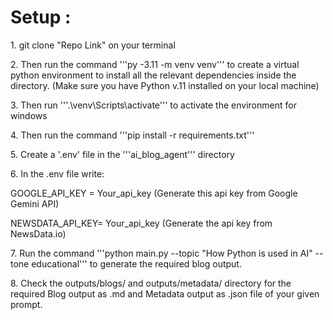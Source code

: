 <h1>Setup :</h1>
<p>1. git clone "Repo Link" on your terminal </p>
<p>2. Then run the command '''py -3.11 -m venv venv''' to create a virtual python environment to install all the relevant dependencies inside the directory. (Make sure you have Python v.11 installed on your local machine) </p>
<p>3. Then run '''.\venv\Scripts\activate''' to activate the environment for windows</p>
<p>4. Then run the command '''pip install -r requirements.txt''' </p>
<p>5. Create a '.env' file in the '''ai_blog_agent''' directory</p>
<p>6. In the .env file write:</p>
<p>    GOOGLE_API_KEY = Your_api_key (Generate this api key from Google Gemini API)</p>
<p>    NEWSDATA_API_KEY= Your_api_key (Generate the api key from NewsData.io)</p>
<p>7. Run the command '''python main.py --topic "How Python is used in AI" --tone educational''' to generate the required blog output.</p>
<p>8. Check the outputs/blogs/ and outputs/metadata/ directory for the required Blog output as .md and Metadata output as .json file of your given prompt.</p>
